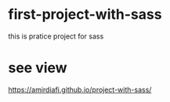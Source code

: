 # first-project-with-sass
this is pratice project for sass
# see view
https://amirdiafi.github.io/project-with-sass/
